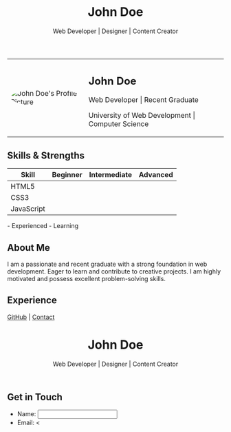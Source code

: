 <!DOCTYPE html>
<html lang="en">
<head>
  <meta charset="UTF-8">
  <meta name="viewport" content="width=device-width, initial-scale=1.0">
  <title>John Doe's Online Resume</title>
  <link rel="stylesheet" href="styles.css">
</head>
<body>

  <div class="container">
    <header>
      <h1>John Doe</h1>
      <p>Web Developer | Designer | Content Creator</p>
    </header>
    <section class="profile">
      <table>
        <tr>
          <td class="profile-image">
            <img src="profile.jpg" alt="John Doe's Profile Picture" style="border-radius: 50%;">
          </td>
          <td class="profile-info">
            <h2>John Doe</h2>
            <p>Web Developer | Recent Graduate</p>
            <p>University of Web Development | Computer Science</p>
          </td>
        </tr>
      </table>
    </section>
    <section class="skills">
      <h2>Skills & Strengths</h2>
      <table>
        <thead>
          <tr>
            <th>Skill</th>
            <th>Beginner</th>
            <th>Intermediate</th>
            <th>Advanced</th>
          </tr>
        </thead>
        <tbody>
          <tr>
            <td>HTML5</td>
            <td><span class="strength filled"></span></td>
            <td><span class="strength filled"></span></td>
            <td><span class="strength"></span></td>
          </tr>
          <tr>
            <td>CSS3</td>
            <td><span class="strength filled"></span></td>
            <td><span class="strength filled"></span></td>
            <td><span class="strength"></span></td>
          </tr>
          <tr>
            <td>JavaScript</td>
            <td><span class="strength filled"></span></td>
            <td><span class="strength filled"></span></td>
            <td><span class="strength"></span></td>
          </tr>
          </tbody>
      </table>
      <p class="skill-level-explanation">
        <span class="strength filled"></span> - Experienced
        <span class="strength"></span> - Learning
      </p>
    </section>
    <section class="about">
      <h2>About Me</h2>
      <p>I am a passionate and recent graduate with a strong foundation in web development. Eager to learn and contribute to creative projects. I am highly motivated and possess excellent problem-solving skills.</p>
    </section>
    <section class="experience">
      <h2>Experience</h2>
      </section>
    <footer>
      <p>
        <a href="https://github.com/johndoe" target="_blank">GitHub</a> |
        <a href="contact.html">Contact</a>
      </p>
    </footer>
  </div>
</body>
</html>
<!DOCTYPE html>
<html lang="en">
<head>
  <meta charset="UTF-8">
  <meta name="viewport" content="width=device-width, initial-scale=1.0">
  <title>Contact John Doe</title>
  <link rel="stylesheet" href="styles.css">
</head>
<body>

  <div class="container">
    <header>
      <h1>John Doe</h1>
      <p>Web Developer | Designer | Content Creator</p>
    </header>
    <section class="contact-form">
      <h2>Get in Touch</h2>
      <form action="contact-form-handler.php" method="post">
        <ul>
          <li>
            <label for="name">Name:</label>
            <input type="text" id="name" name="name" required>
          </li>
          <li>
            <label for="email">Email:</label>
            <

